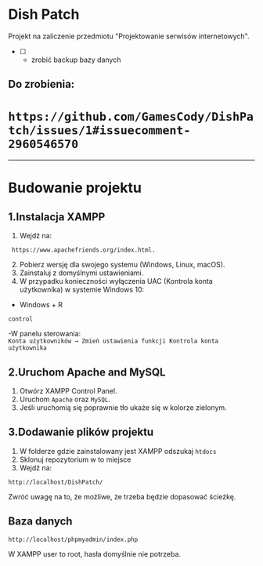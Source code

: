 # Dish Patch
Projekt na zaliczenie przedmiotu "Projektowanie serwisów internetowych".
- [ ] - zrobić backup bazy danych


## Do zrobienia:
`https://github.com/GamesCody/DishPatch/issues/1#issuecomment-2960546570`
=======
---
# Budowanie projektu

## 1.Instalacja XAMPP

1. Wejdź na:
```
 https://www.apachefriends.org/index.html.
```
2. Pobierz wersję dla swojego systemu (Windows, Linux, macOS).  
3. Zainstaluj z domyślnymi ustawieniami.  
4. W przypadku konieczności wyłączenia UAC (Kontrola konta użytkownika) w systemie Windows 10:  
- Windows + R  
```
control
```
-W panelu sterowania:  
`Konta użytkowników → Zmień ustawienia funkcji Kontrola konta użytkownika`

## 2.Uruchom Apache and MySQL
1. Otwórz XAMPP Control Panel.  
2. Uruchom `Apache` oraz `MySQL`.  
3. Jeśli uruchomią się poprawnie tło ukaże się w kolorze zielonym.  

## 3.Dodawanie plików projektu
1. W folderze gdzie zainstalowany jest XAMPP odszukaj `htdocs`
2. Sklonuj repozytorium w to miejsce
3. Wejdź na:
```
http://localhost/DishPatch/
```
Zwróć uwagę na to, że możliwe, że trzeba będzie dopasować ścieżkę.
## Baza danych
```
http://localhost/phpmyadmin/index.php
```
W XAMPP user to root, hasła domyślnie nie potrzeba.
